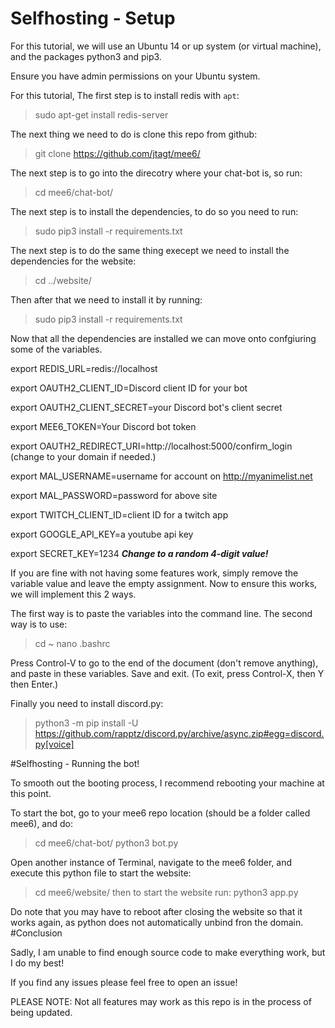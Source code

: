 # Selfhosting - Setup


For this tutorial, we will use an Ubuntu 14 or up system (or virtual machine), and the packages python3 and pip3.

Ensure you have admin permissions on your Ubuntu system.

For this tutorial, 
The first step is to install redis with `apt`:
>sudo apt-get install redis-server

The next thing we need to do is clone this repo from github:
>git clone https://github.com/jtagt/mee6/

The next step is to go into the direcotry where your chat-bot is, so run:
>cd mee6/chat-bot/

The next step is to install the dependencies, to do so you need to run:
>sudo pip3 install -r requirements.txt

The next step is to do the same thing execept we need to install the dependencies for the website:
>cd ../website/

Then after that we need to install it by running:
>sudo pip3 install -r requirements.txt

Now that all the dependencies are installed we can move onto confgiuring some of the variables.

export REDIS_URL=redis://localhost 

export OAUTH2_CLIENT_ID=Discord client ID for your bot

export OAUTH2_CLIENT_SECRET=your Discord bot's client secret

export MEE6_TOKEN=Your Discord bot token

export OAUTH2_REDIRECT_URI=http://localhost:5000/confirm_login (change to your domain if needed.)

export MAL_USERNAME=username for account on http://myanimelist.net

export MAL_PASSWORD=password for above site

export TWITCH_CLIENT_ID=client ID for a twitch app

export GOOGLE_API_KEY=a youtube api key

export SECRET_KEY=1234 ***Change to a random 4-digit value!***

If you are fine with not having some features work, simply remove the variable value and leave the empty assignment.
Now to ensure this works, we will implement this 2 ways.

The first way is to paste the variables into the command line.
The second way is to use:
>cd ~
>nano .bashrc

Press Control-V to go to the end of the document (don't remove anything), and paste in these variables. Save and exit.
(To exit, press Control-X, then Y then Enter.)

Finally you need to install discord.py:
>python3 -m pip install -U https://github.com/rapptz/discord.py/archive/async.zip#egg=discord.py[voice]

#Selfhosting - Running the bot!

To smooth out the booting process, I recommend rebooting your machine at this point.

To start the bot, go to your mee6 repo location (should be a folder called mee6), and do:
>cd mee6/chat-bot/
>python3 bot.py


Open another instance of Terminal, navigate to the mee6 folder, and execute this python file to start the website:
>cd mee6/website/
then to start the website run:
>python3 app.py

Do note that you may have to reboot after closing the website so that it works again, 
as python does not automatically unbind fron the domain.
#Conclusion

Sadly, I am unable to find enough source code to make everything work, but I do my best!

If you find any issues please feel free to open an issue!


PLEASE NOTE: Not all features may work as this repo is in the process of being updated.

